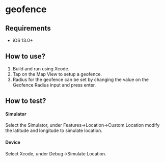 # geofence
## Requirements
- iOS 13.0+
## How to use?
1. Build and run using Xcode.
2. Tap on the Map View to setup a geofence.
3. Radius for the geofence can be set by changing the value on the Geofence Radius input and press enter.
## How to test?

#### Simulator
 Select the Simulator, under Features->Location->Custom Location modify the latitude and longitude to simulate location.
#### Device
Select Xcode, under Debug->Simulate Location.
